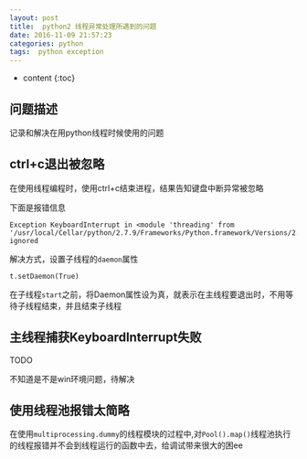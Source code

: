 ```yaml
---
layout: post
title:  python2 线程异常处理所遇到的问题
date: 2016-11-09 21:57:23
categories: python
tags:  python exception 
---
```


* content
{:toc}

## 问题描述

记录和解决在用python线程时候使用的问题





## ctrl+c退出被忽略

在使用线程编程时，使用ctrl+c结束进程，结果告知键盘中断异常被忽略

下面是报错信息

```
Exception KeyboardInterrupt in <module 'threading' from '/usr/local/Cellar/python/2.7.9/Frameworks/Python.framework/Versions/2.7/lib/python2.7/threading.pyc'> ignored
```

解决方式，设置子线程的```daemon```属性

```
t.setDaemon(True)
```

在子线程```start```之前，将Daemon属性设为真，就表示在主线程要退出时，不用等待子线程结束，并且结束子线程

## 主线程捕获KeyboardInterrupt失败

TODO

不知道是不是win环境问题，待解决

## 使用线程池报错太简略

在使用```multiprocessing.dummy```的线程模块的过程中,对```Pool().map()```线程池执行的线程报错并不会到线程运行的函数中去，给调试带来很大的困ee

